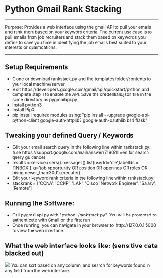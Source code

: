 <h1> Python Gmail Rank Stacking </h1>
<hr>
Purpose: Provides a web interface using the gmail API to pull your emails and rank them based on your keyword criteria. The current use case is to pull emails from job recruiters and stack them based on keywords you define to save you time in identifying the job emails best suited to your interests or qualifications.
<hr>
<h2>Setup Requirements</h2>
<ul>
  <li>Clone or download rankstack.py and the templates folder/contents to your local machine/server</li>
  <li>Visit https://developers.google.com/gmail/api/quickstart/python and complete step 1 to enable the API. Save the credentials.json file in the same directory as pygmailapi.py</li>
  <li>install python3</li>
  <li>Install Pip3</li>
  <li>pip install required modules using: "pip install --upgrade google-api-python-client google-auth-httplib2 google-auth-oauthlib bs4 flask"</li>
  </ul>
  <h2>Tweaking your defined Query / Keywords</h2>
  <ul>
   <li>Edit your email search query in the following line within rankstack.py: (use https://support.google.com/mail/answer/7190?hl=en for search query guidance)</li>
  <li>results = service.users().messages().list(userId='me',labelIds = ['INBOX'], q='job opportunity OR position OR openings OR roles OR hiring newer_than:30d').execute()</li>
  <li>Edit your keyword rank criteria in the following line within rankstack.py:</li>
  <li>stackrank = ['CCNA', 'CCNP', 'LAN', 'Cisco','Network Engineer', 'Salary', 'Remote']</li>
  </ul>
  <h2>Running the Software:</h2>
  <ul>
   <li>Call pygmailapi.py with "python ./rankstack.py". You will be prompted to authenticate with Gmail on the first run</li>
  <li>Once running, you can navigate in your browser to: http://127.0.0.1:5000 to view the web interface.</li>
  </ul>
  
<h2>What the web interface looks like: (sensitive data blacked out)</h2>
<img src="http://www.blamethenetwork.com/wp-content/uploads/2020/03/Screen-Shot-2020-03-22-at-2.32.20-PM.png" />
You can sort based on any column, and search for keywords found in any field from the web interface.
